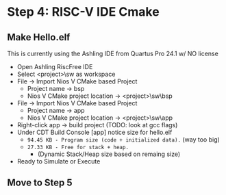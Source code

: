 # Step 4: RISC-V IDE Cmake

## Make Hello.elf
This is currently using the Ashling IDE from Quartus Pro 24.1 w/ NO license
* Open Ashling RiscFree IDE
* Select \<project\>\sw as workspace
* File -> Import Nios V CMake based Project
  * Project name -> bsp
  * Nios V CMake project location -> \<project\>\sw\bsp
* File -> Import Nios V CMake based Project
  * Project name -> app
  * Nios V CMake project location -> \<project\>\sw\app
* Right-click app -> build project (TODO: look at gcc flags)
* Under CDT Build Console [app] notice size for hello.elf
  * `94.45 KB - Program size (code + initialized data).` (way too big)
  * `27.33 KB - Free for stack + heap.` 
    * (Dynamic Stack/Heap size based on remaing size)
* Ready to Simulate or Execute 

## Move to Step 5